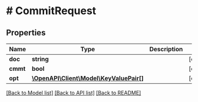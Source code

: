 # # CommitRequest

## Properties

Name | Type | Description | Notes
------------ | ------------- | ------------- | -------------
**doc** | **string** |  | [optional] 
**cmmt** | **bool** |  | [optional] 
**opt** | [**\OpenAPI\Client\Model\KeyValuePair[]**](KeyValuePair.md) |  | [optional] 

[[Back to Model list]](../../README.md#documentation-for-models) [[Back to API list]](../../README.md#documentation-for-api-endpoints) [[Back to README]](../../README.md)


